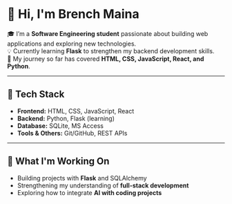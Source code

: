 # 👋 Hi, I'm Brench Maina  

🎓 I’m a **Software Engineering student** passionate about building web applications and exploring new technologies.  
💡 Currently learning **Flask** to strengthen my backend development skills.  
🌱 My journey so far has covered **HTML, CSS, JavaScript, React, and Python**.  

---

## 🚀 Tech Stack  
- **Frontend:** HTML, CSS, JavaScript, React  
- **Backend:** Python, Flask (learning)  
- **Database:** SQLite, MS Access  
- **Tools & Others:** Git/GitHub, REST APIs  

---

## 📌 What I'm Working On  
- Building projects with **Flask** and SQLAlchemy  
- Strengthening my understanding of **full-stack development**  
- Exploring how to integrate **AI with coding projects**  



